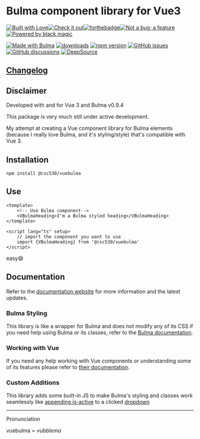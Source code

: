 # Bulma component library for Vue3

[![Built with Love](https://forthebadge.com/images/badges/built-with-love.svg)](https://forthebadge.com)[![Check it out](https://forthebadge.com/images/badges/check-it-out.svg)](https://forthebadge.com)[![forthebadge](https://forthebadge.com/images/badges/made-with-vue.svg)](https://forthebadge.com)[![Not a bug; a feature](https://forthebadge.com/images/badges/not-a-bug-a-feature.svg)](https://forthebadge.com)[![Powered by black magic](https://forthebadge.com/images/badges/powered-by-black-magic.svg)](https://forthebadge.com)

[![Made with Bulma](https://img.shields.io/badge/made%20with-Bulma-00d1b2?style=roundyed-square)](https://bulma.io)
[![downloads](https://img.shields.io/npm/dt/@csc530/vuebulma?label=npm%20downloads)](https://www.npmjs.com/package/@csc530/vuebulma)
[![npm version](https://img.shields.io/npm/v/@csc530/vuebulma?label=npm%20version&color=teal)](https://www.npmjs.com/package/@csc530/vuebulma?activeTab=versions)
[![GitHub issues](https://img.shields.io/github/issues/csc530/vuebulma?color=goldenrod)](https://github.com/csc530/vuebulma/issues)
[![GitHub discussions](https://img.shields.io/badge/Contribute-Discussions-blueviolet)](https://github.com/csc530/vuebulma/discussions)
[![DeepSource](https://app.deepsource.com/gh/csc530/vuebulma.svg/?label=active+issues&show_trend=true&token=0IgxmClGy_9_VAxF05O_ahpr)](https://app.deepsource.com/gh/csc530/vuebulma/)

## [Changelog](https://csc530.github.io/vuebulma/changelog.html)

## Disclaimer

Developed with and for Vue 3 and Bulma v0.9.4

This package is very much still under active development.

My attempt at creating a Vue component library for Bulma elements (because I really love Bulma, and it's styling/style)
that's compatible with Vue 3.

## Installation

`npm install @csc530/vuebulma`

## Use

```vue
<template>
	<!-- Use Bulma component-->
	<VBulmaHeading>I'm a Bulma styled heading</VBulmaHeading>
</template>

<script lang="ts" setup>
	// import the component you want to use
	import {VBulmaHeading} from '@csc530/vuebulma'
</script>
```

easy😄

## Documentation

Refer to the [documentation website](https://csc530.github.io/vuebulma/) for more information and the latest updates.

### Bulma Styling

This library is like a wrapper for Bulma and does not modify any of its CSS if you need help using Bulma or its classes,
refer to the [Bulma documentation](https://bulma.io/documentation/).

### Working with Vue

If you need any help working with Vue components or understanding some of its features please refer
to [their documentation](https://vuejs.org/guide/introduction.html).

### Custom Additions

This library adds some built-in JS to make Bulma's styling and classes work seamlessly
like [appending is-active](/src/vbComponents/components/BulmaDropdown.vue#L4) to a
clicked [dropdown](https://bulma.io/documentation/components/dropdown/#hoverable-or-toggable)

---

Pronunciation

vuebulma = *vubblema*

